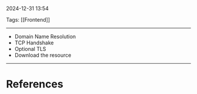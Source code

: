 2024-12-31 13:54

Tags: [[Frontend]]

---

- Domain Name Resolution
- TCP Handshake
- Optional TLS
- Download the resource

---
# References